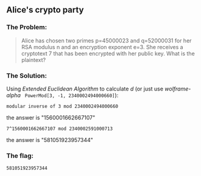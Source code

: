 ## Alice's crypto party

### The Problem:

> Alice has chosen two primes p=45000023 and q=52000031 for her RSA modulus n and an encryption exponent e=3. 
> She receives a cryptotext 7 that has been encrypted with her public key. 
> What is the plaintext?

### The Solution:

Using _Extended Euclidean Algorithm_ to calculate _d_ (or just use _wolframe-alpha_ ` PowerMod[3, -1, 2340002494000660]`):
	
`modular inverse of 3 mod 2340002494000660`

the answer is "1560001662667107"

	
`7^1560001662667107 mod 2340002591000713`
	
the answer is "581051923957344"

### The flag:
`581051923957344`

